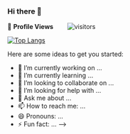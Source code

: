 ### Hi there 👋

<!--
**aryanchandrakar/aryanchandrakar** is a ✨ _special_ ✨ repository because its `README.md` (this file) appears on your GitHub profile.
<!--  PROFILES VIEWS -->
🌱 **Profile Views**&nbsp;&nbsp;&nbsp;&nbsp;&nbsp;&nbsp;&nbsp;
![visitors](https://profile-counter.glitch.me/aryanchandrakar/count.svg?align=center)

<!--  TOP LANGUAGES STATISTICS -->
 [![Top Langs](https://github-readme-stats.vercel.app/api/top-langs/?username=aryanchandrakar&theme=dark&layout=compact&align=right&width=40%)](https://github.com/aryanchandrakar/github-readme-stats)
 
Here are some ideas to get you started:

- 🔭 I’m currently working on ...
- 🌱 I’m currently learning ...
- 👯 I’m looking to collaborate on ...
- 🤔 I’m looking for help with ...
- 💬 Ask me about ...
- 📫 How to reach me: ...
- 😄 Pronouns: ...
- ⚡ Fun fact: ...
-->

